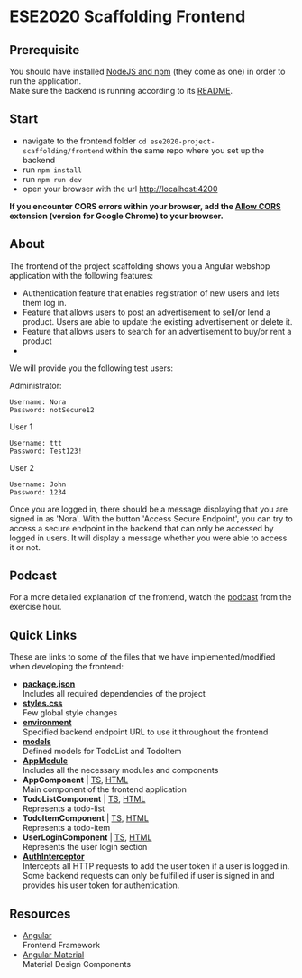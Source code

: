 # ESE2020 Scaffolding Frontend

## Prerequisite
You should have installed [NodeJS and npm](https://nodejs.org/en/download/) (they come as one) in order to run the application.  
Make sure the backend is running according to its [README](https://github.com/scg-unibe-ch/ese2020-project-scaffolding/blob/master/backend/README.md).

## Start
- navigate to the frontend folder `cd ese2020-project-scaffolding/frontend` within the same repo where you set up the backend
- run `npm install`
- run `npm run dev`
- open your browser with the url [http://localhost:4200](http://localhost:4200/)

**If you encounter CORS errors within your browser, add the [Allow CORS](https://chrome.google.com/webstore/detail/allow-cors-access-control/lhobafahddgcelffkeicbaginigeejlf?hl=en) extension (version for Google Chrome) to your browser.**

## About
The frontend of the project scaffolding shows you a Angular webshop application with the following features:
- Authentication feature that enables registration of new users and lets them log in.
- Feature that allows users to post an advertisement to sell/or lend a product.
Users are able to update the existing advertisement or delete it.
- Feature that allows users to search for an advertisement to buy/or rent a product 
- 


We will provide you the following test users:

Administrator:
````
Username: Nora
Password: notSecure12
````
User 1
````
Username: ttt
Password: Test123!
````
User 2
````
Username: John
Password: 1234
````
Once you are logged in, there should be a message displaying that you are signed in as 'Nora'.
With the button 'Access Secure Endpoint', you can try to access a secure endpoint in the backend that can only be accessed by logged in users.
It will display a message whether you were able to access it or not.

## Podcast
For a more detailed explanation of the frontend, watch the [podcast](https://tube.switch.ch/switchcast/unibe.ch/series/9a3d9eb3-d0cc-4993-9ac9-3e4c975b63bb) from the exercise hour.

## Quick Links
These are links to some of the files that we have implemented/modified when developing the frontend:

- **[package.json](./package.json)**  
  Includes all required dependencies of the project
- **[styles.css](./src/styles.css)**  
  Few global style changes
- **[environment](./src/environments/environment.ts)**  
  Specified backend endpoint URL to use it throughout the frontend
- **[models](./src/app/models)**  
  Defined models for TodoList and TodoItem
- **[AppModule](./src/app/app.module.ts)**  
  Includes all the necessary modules and components
- **AppComponent** | [TS](./src/app/app.component.ts), [HTML](./src/app/app.component.html)  
  Main component of the frontend application
- **TodoListComponent** | [TS](./src/app/todo-list/todo-list.component.ts), [HTML](./src/app/todo-list/todo-list.component.html)  
  Represents a todo-list
- **TodoItemComponent** | [TS](./src/app/todo-list/todo-item.component.ts), [HTML](./src/app/todo-list/todo-item.component.html)  
  Represents a todo-item
- **UserLoginComponent** | [TS](src/app/components/user-login/user-login.component.ts), [HTML](src/app/components/user-login/user-login.component.html)  
  Represents the user login section
- **[AuthInterceptor](./src/app/auth/auth.interceptor.ts)**  
  Intercepts all HTTP requests to add the user token if a user is logged in.
  Some backend requests can only be fulfilled if user is signed in and provides his user token for authentication.

## Resources
- [Angular](https://angular.io/)  
  Frontend Framework 
- [Angular Material](https://material.angular.io/)  
  Material Design Components
